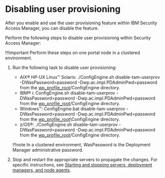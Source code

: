 # Disabling user provisioning

After you enable and use the user provisioning feature within IBM Security Access Manager, you can disable the feature.

Perform the following steps to disable user provisioning within Security Access Manager:

!!!important
    Perform these steps on one portal node in a clustered environment.

1.  Run the following task to disable user provisioning:

    -   AIX® HP-UX Linux™ Solaris: ./ConfigEngine.sh disable-tam-userprov -DWasPassword=password -Dwp.ac.impl.PDAdminPwd=password from the [wp\_profile\_root](../../../../../../../guide_me/wpsdirstr.md#wp_profile_rootwp)/ConfigEngine directory.
    -   IBM® i: ConfigEngine.sh disable-tam-userprov -DWasPassword=password -Dwp.ac.impl.PDAdminPwd=password from the [wp\_profile\_root](../../../../../../../guide_me/wpsdirstr.md#wp_profile_rootwp)/ConfigEngine directory.
    -   Windows™: ConfigEngine.bat disable-tam-userprov -DWasPassword=password -Dwp.ac.impl.PDAdminPwd=password from the [wp\_profile\_root](../../../../../../../guide_me/wpsdirstr.md#wp_profile_rootwp)\\ConfigEngine directory.
    -   z/OS®: ./ConfigEngine.sh disable-tam-userprov -DWasPassword=password -Dwp.ac.impl.PDAdminPwd=password from the [wp\_profile\_root](../../../../../../../guide_me/wpsdirstr.md#wp_profile_rootwp)/ConfigEngine directory.

    !!!note
        In a clustered environment, WasPassword is the Deployment Manager administrative password.

2.  Stop and restart the appropriate servers to propagate the changes. For specific instructions, see [Starting and stopping servers, deployment managers, and node agents](../../../../../stopstart.md).




